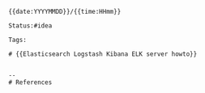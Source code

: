 		{{date:YYYYMMDD}}/{{time:HHmm}}

		Status:#idea
		
		Tags:

		# {{Elasticsearch Logstash Kibana ELK server howto}}


		--
		# References
		